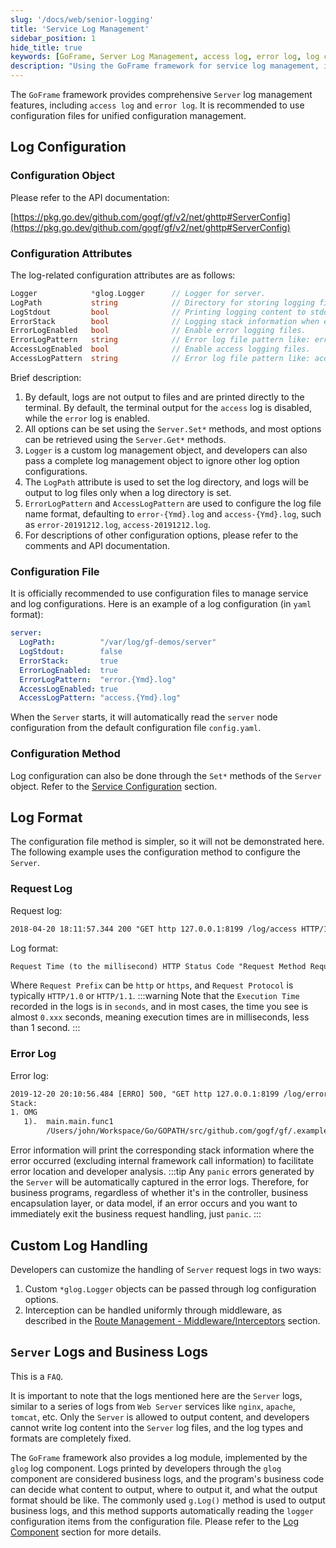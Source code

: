 ```yaml
---
slug: '/docs/web/senior-logging'
title: 'Service Log Management'
sidebar_position: 1
hide_title: true
keywords: [GoFrame, Server Log Management, access log, error log, log configuration, log format, error log, request log, custom log handling, glog]
description: "Using the GoFrame framework for service log management, including the configuration and usage of access logs and error logs. It explains in detail the log configuration objects and attributes, such as Logger, LogPath, ErrorStack, etc., and provides detailed explanations of log formats and custom log handling methods. Additionally, it covers how to set up logs through configuration files and code methods, and provides examples of log formats and error log recording."
---
```


The `GoFrame` framework provides comprehensive `Server` log management features, including `access log` and `error log`. It is recommended to use configuration files for unified configuration management.

## Log Configuration

### Configuration Object

Please refer to the API documentation:

[https://pkg.go.dev/github.com/gogf/gf/v2/net/ghttp#ServerConfig](https://pkg.go.dev/github.com/gogf/gf/v2/net/ghttp#ServerConfig)

### Configuration Attributes

The log-related configuration attributes are as follows:

```go
Logger            *glog.Logger      // Logger for server.
LogPath           string            // Directory for storing logging files.
LogStdout         bool              // Printing logging content to stdout.
ErrorStack        bool              // Logging stack information when error.
ErrorLogEnabled   bool              // Enable error logging files.
ErrorLogPattern   string            // Error log file pattern like: error-{Ymd}.log
AccessLogEnabled  bool              // Enable access logging files.
AccessLogPattern  string            // Error log file pattern like: access-{Ymd}.log
```

Brief description:

1. By default, logs are not output to files and are printed directly to the terminal. By default, the terminal output for the `access` log is disabled, while the `error` log is enabled.
2. All options can be set using the `Server.Set*` methods, and most options can be retrieved using the `Server.Get*` methods.
3. `Logger` is a custom log management object, and developers can also pass a complete log management object to ignore other log option configurations.
4. The `LogPath` attribute is used to set the log directory, and logs will be output to log files only when a log directory is set.
5. `ErrorLogPattern` and `AccessLogPattern` are used to configure the log file name format, defaulting to `error-{Ymd}.log` and `access-{Ymd}.log`, such as `error-20191212.log`, `access-20191212.log`.
6. For descriptions of other configuration options, please refer to the comments and API documentation.

### Configuration File

It is officially recommended to use configuration files to manage service and log configurations. Here is an example of a log configuration (in `yaml` format):

```yaml
server:
  LogPath:          "/var/log/gf-demos/server"
  LogStdout:        false
  ErrorStack:       true
  ErrorLogEnabled:  true
  ErrorLogPattern:  "error.{Ymd}.log"
  AccessLogEnabled: true
  AccessLogPattern: "access.{Ymd}.log"
```

When the `Server` starts, it will automatically read the `server` node configuration from the default configuration file `config.yaml`.

### Configuration Method

Log configuration can also be done through the `Set*` methods of the `Server` object. Refer to the [Service Configuration](../服务配置/服务配置.md) section.

## Log Format

The configuration file method is simpler, so it will not be demonstrated here. The following example uses the configuration method to configure the `Server`.

### Request Log

Request log:

```html
2018-04-20 18:11:57.344 200 "GET http 127.0.0.1:8199 /log/access HTTP/1.1" 0.120, 127.0.0.1, "", "Mozilla/5.0 (X11; Linux x86_64) AppleWebKit/537.36 (KHTML, like Gecko) Ubuntu Chromium/53.0.2785.143 Chrome/53.0.2785.143 Safari/537.36"
```

Log format:

```html
Request Time (to the millisecond) HTTP Status Code "Request Method Request Prefix Request Address Request Protocol" Execution Time (seconds) Client IP "Referrer URL", "UserAgent"
```

Where `Request Prefix` can be `http` or `https`, and `Request Protocol` is typically `HTTP/1.0` or `HTTP/1.1`.
:::warning
Note that the `Execution Time` recorded in the logs is in `seconds`, and in most cases, the time you see is almost `0.xxx` seconds, meaning execution times are in milliseconds, less than 1 second.
:::

### Error Log

Error log:

```html
2019-12-20 20:10:56.484 [ERRO] 500, "GET http 127.0.0.1:8199 /log/error HTTP/1.1" 0.210, 127.0.0.1, "", "Mozilla/5.0 (Macintosh; Intel Mac OS X 10_13_5) AppleWebKit/537.36 (KHTML, like Gecko) Chrome/78.0.3904.108 Safari/537.36"
Stack:
1. OMG
   1).  main.main.func1
        /Users/john/Workspace/Go/GOPATH/src/github.com/gogf/gf/.example/net/ghttp/server/log/log_error.go:10
```

Error information will print the corresponding stack information where the error occurred (excluding internal framework call information) to facilitate error location and developer analysis.
:::tip
Any `panic` errors generated by the `Server` will be automatically captured in the error logs. Therefore, for business programs, regardless of whether it's in the controller, business encapsulation layer, or data model, if an error occurs and you want to immediately exit the business request handling, just `panic`.
:::

## Custom Log Handling

Developers can customize the handling of `Server` request logs in two ways:

1. Custom `*glog.Logger` objects can be passed through log configuration options.
2. Interception can be handled uniformly through middleware, as described in the [Route Management - Middleware/Interceptors](../%E8%B7%AF%E7%94%B1%E7%AE%A1%E7%90%86/%E8%B7%AF%E7%94%B1%E7%AE%A1%E7%90%86-%E4%B8%AD%E9%97%B4%E4%BB%B6%E6%8B%A6%E6%88%AA%E5%99%A8/%E4%B8%AD%E9%97%B4%E4%BB%B6%E6%8B%A6%E6%88%AA%E5%99%A8-%E5%9F%BA%E6%9C%AC%E4%BB%8B%E7%BB%8D.md) section.

## `Server` Logs and Business Logs

This is a `FAQ`.

It is important to note that the logs mentioned here are the `Server` logs, similar to a series of logs from `Web Server` services like `nginx`, `apache`, `tomcat`, etc. Only the `Server` is allowed to output content, and developers cannot write log content into the `Server` log files, and the log types and formats are completely fixed.

The `GoFrame` framework also provides a log module, implemented by the `glog` log component. Logs printed by developers through the `glog` component are considered business logs, and the program's business code can decide what content to output, where to output it, and what the output format should be like. The commonly used `g.Log()` method is used to output business logs, and this method supports automatically reading the `logger` configuration items from the configuration file. Please refer to the [Log Component](../../核心组件/日志组件/日志组件.md) section for more details.
